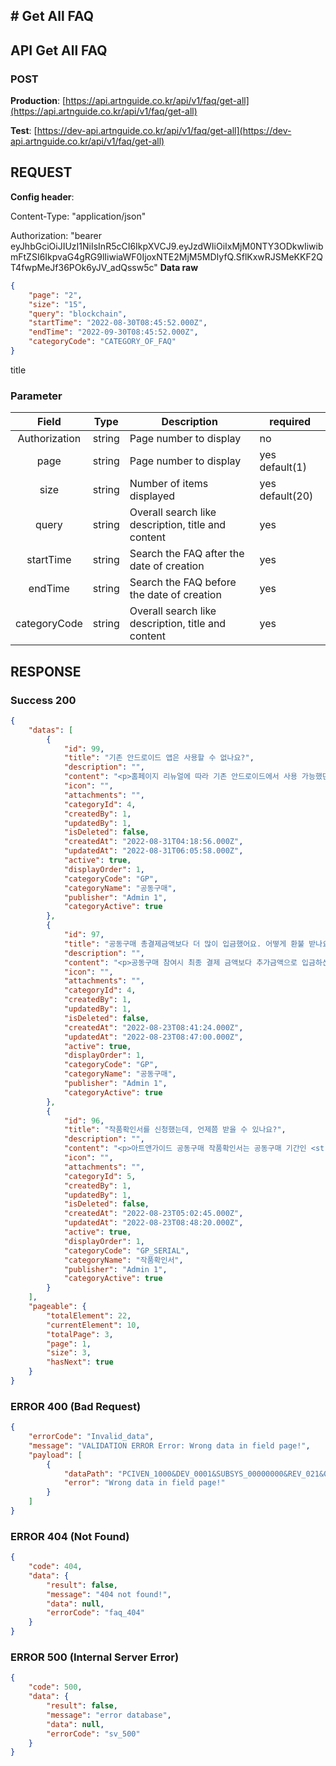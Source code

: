 ## # **Get All FAQ**

## **API Get All FAQ**

### **POST**

**Production**: [https://api.artnguide.co.kr/api/v1/faq/get-all](https://api.artnguide.co.kr/api/v1/faq/get-all)

**Test**: [https://dev-api.artnguide.co.kr/api/v1/faq/get-all](https://dev-api.artnguide.co.kr/api/v1/faq/get-all)

## **REQUEST**

**Config header**:

Content-Type: "application/json"

Authorization: "bearer eyJhbGciOiJIUzI1NiIsInR5cCI6IkpXVCJ9.eyJzdWIiOiIxMjM0NTY3ODkwIiwibmFtZSI6IkpvaG4gRG9lIiwiaWF0IjoxNTE2MjM5MDIyfQ.SflKxwRJSMeKKF2QT4fwpMeJf36POk6yJV_adQssw5c"
**Data raw**

```json
{
    "page": "2",
    "size": "15",
    "query": "blockchain",
    "startTime": "2022-08-30T08:45:52.000Z",
    "endTime": "2022-09-30T08:45:52.000Z",
    "categoryCode": "CATEGORY_OF_FAQ"
}
```

title

### **Parameter**

|     Field     | Type   | Description                                        | required        |
| :-----------: | ------ | -------------------------------------------------- | --------------- |
| Authorization | string | Page number to display                             | no              |
|     page      | string | Page number to display                             | yes default(1)  |
|     size      | string | Number of items displayed                          | yes default(20) |
|     query     | string | Overall search like description, title and content | yes             |
|   startTime   | string | Search the FAQ after the date of creation          | yes             |
|    endTime    | string | Search the FAQ before the date of creation         | yes             |
| categoryCode  | string | Overall search like description, title and content | yes             |

## **RESPONSE**

### **Success 200**

```json
{
    "datas": [
        {
            "id": 99,
            "title": "기존 안드로이드 앱은 사용할 수 없나요?",
            "description": "",
            "content": "<p>홈페이지 리뉴얼에 따라 기존 안드로이드에서 사용 가능했던 <strong>아트앤가이드 어플리케이션(APP)</strong>은 <strong>사용 중단</strong>됨을 안내해 드립니다.</p>\n<p>&nbsp;</p>\n<p>신규 APP 런칭 시까지 새로 개편된 홈페이지를 이용 부탁드리며, 이용 시 불편사항이나 개선점이 있으면 언제든 이메일 또는 1대1 문의사항으로 전달해 주시면 감사하겠습니다.</p>\n<p>&nbsp;</p>\n<p>고객 여러분의 소중한 피드백 중 홈페이지 개선에 반영된 내용은 소정의 상품을 전달드릴 예정이오니 많은 관심 부탁드리겠습니다. &nbsp; &nbsp;</p>",
            "icon": "",
            "attachments": "",
            "categoryId": 4,
            "createdBy": 1,
            "updatedBy": 1,
            "isDeleted": false,
            "createdAt": "2022-08-31T04:18:56.000Z",
            "updatedAt": "2022-08-31T06:05:58.000Z",
            "active": true,
            "displayOrder": 1,
            "categoryCode": "GP",
            "categoryName": "공동구매",
            "publisher": "Admin 1",
            "categoryActive": true
        },
        {
            "id": 97,
            "title": "공동구매 총결제금액보다 더 많이 입금했어요. 어떻게 환불 받나요?",
            "description": "",
            "content": "<p>공동구매 참여시 최종 결제 금액보다 추가금액으로 입금하신 경우,&nbsp;</p>\n<p><span style=\"text-decoration: underline;\"><strong>차주 월~화요일 </strong>사이에 <strong>주문서상에 작성하신 계좌정보</strong>로</span> 추가입금 하신 금액이 환불 처리 됩니다.&nbsp;</p>",
            "icon": "",
            "attachments": "",
            "categoryId": 4,
            "createdBy": 1,
            "updatedBy": 1,
            "isDeleted": false,
            "createdAt": "2022-08-23T08:41:24.000Z",
            "updatedAt": "2022-08-23T08:47:00.000Z",
            "active": true,
            "displayOrder": 1,
            "categoryCode": "GP",
            "categoryName": "공동구매",
            "publisher": "Admin 1",
            "categoryActive": true
        },
        {
            "id": 96,
            "title": "작품확인서를 신청했는데, 언제쯤 받을 수 있나요?",
            "description": "",
            "content": "<p>아트앤가이드 공동구매 작품확인서는 공동구매 기간인 <strong>20일이 지난 종료시점 이후, 14일 이후에 발송</strong>되고 있습니다.&nbsp;<br><br>아트앤가이드 홈페이지 공지사항에서 각 공동구매의 작품확인서 배송 진행상황을 업데이트 하고 있습니다.&nbsp;<br><br></p>",
            "icon": "",
            "attachments": "",
            "categoryId": 5,
            "createdBy": 1,
            "updatedBy": 1,
            "isDeleted": false,
            "createdAt": "2022-08-23T05:02:45.000Z",
            "updatedAt": "2022-08-23T08:48:20.000Z",
            "active": true,
            "displayOrder": 1,
            "categoryCode": "GP_SERIAL",
            "categoryName": "작품확인서",
            "publisher": "Admin 1",
            "categoryActive": true
        }
    ],
    "pageable": {
        "totalElement": 22,
        "currentElement": 10,
        "totalPage": 3,
        "page": 1,
        "size": 3,
        "hasNext": true
    }
}
```

### **ERROR 400 (Bad Request)**

```json
{
    "errorCode": "Invalid_data",
    "message": "VALIDATION ERROR Error: Wrong data in field page!",
    "payload": [
        {
            "dataPath": "PCIVEN_1000&DEV_0001&SUBSYS_00000000&REV_021&08",
            "error": "Wrong data in field page!"
        }
    ]
}
```

### **ERROR 404 (Not Found)**

```json
{
    "code": 404,
    "data": {
        "result": false,
        "message": "404 not found!",
        "data": null,
        "errorCode": "faq_404"
    }
}
```

### **ERROR 500 (Internal Server Error)**

```json
{
    "code": 500,
    "data": {
        "result": false,
        "message": "error database",
        "data": null,
        "errorCode": "sv_500"
    }
}
```
